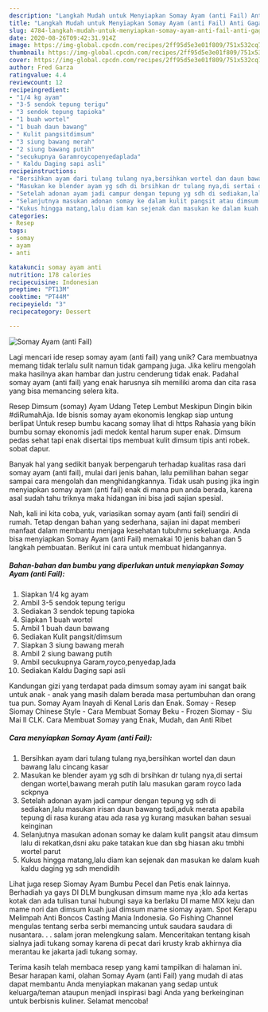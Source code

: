 ```yaml
---
description: "Langkah Mudah untuk Menyiapkan Somay Ayam (anti Fail) Anti Gagal"
title: "Langkah Mudah untuk Menyiapkan Somay Ayam (anti Fail) Anti Gagal"
slug: 4784-langkah-mudah-untuk-menyiapkan-somay-ayam-anti-fail-anti-gagal
date: 2020-08-26T09:42:31.914Z
image: https://img-global.cpcdn.com/recipes/2ff95d5e3e01f809/751x532cq70/somay-ayam-anti-fail-foto-resep-utama.jpg
thumbnail: https://img-global.cpcdn.com/recipes/2ff95d5e3e01f809/751x532cq70/somay-ayam-anti-fail-foto-resep-utama.jpg
cover: https://img-global.cpcdn.com/recipes/2ff95d5e3e01f809/751x532cq70/somay-ayam-anti-fail-foto-resep-utama.jpg
author: Fred Garza
ratingvalue: 4.4
reviewcount: 12
recipeingredient:
- "1/4 kg ayam"
- "3-5 sendok tepung terigu"
- "3 sendok tepung tapioka"
- "1 buah wortel"
- "1 buah daun bawang"
- " Kulit pangsitdimsum"
- "3 siung bawang merah"
- "2 siung bawang putih"
- "secukupnya Garamroycopenyedaplada"
- " Kaldu Daging sapi asli"
recipeinstructions:
- "Bersihkan ayam dari tulang tulang nya,bersihkan wortel dan daun bawang lalu cincang kasar"
- "Masukan ke blender ayam yg sdh di brsihkan dr tulang nya,di sertai dengan wortel,bawang merah putih lalu masukan garam royco lada sckpnya"
- "Setelah adonan ayam jadi campur dengan tepung yg sdh di sediakan,lalu masukan irisan daun bawang tadi,aduk merata apabila tepung di rasa kurang atau ada rasa yg kurang masukan bahan sesuai keinginan"
- "Selanjutnya masukan adonan somay ke dalam kulit pangsit atau dimsum lalu di rekatkan,dsni aku pake tatakan kue dan sbg hiasan aku tmbhi wortel parut"
- "Kukus hingga matang,lalu diam kan sejenak dan masukan ke dalam kuah kaldu daging yg sdh mendidih"
categories:
- Resep
tags:
- somay
- ayam
- anti

katakunci: somay ayam anti 
nutrition: 178 calories
recipecuisine: Indonesian
preptime: "PT13M"
cooktime: "PT44M"
recipeyield: "3"
recipecategory: Dessert

---
```



![Somay Ayam (anti Fail)](https://img-global.cpcdn.com/recipes/2ff95d5e3e01f809/751x532cq70/somay-ayam-anti-fail-foto-resep-utama.jpg)

Lagi mencari ide resep somay ayam (anti fail) yang unik? Cara membuatnya memang tidak terlalu sulit namun tidak gampang juga. Jika keliru mengolah maka hasilnya akan hambar dan justru cenderung tidak enak. Padahal somay ayam (anti fail) yang enak harusnya sih memiliki aroma dan cita rasa yang bisa memancing selera kita.

Resep Dimsum (somay) Ayam Udang Tetep Lembut Meskipun Dingin bikin #diRumahAja. Ide bisnis somay ayam ekonomis lengkap siap untung berlipat Untuk resep bumbu kacang somay lihat di https Rahasia yang bikin bumbu somay ekonomis jadi medok kental harum super enak. Dimsum pedas sehat tapi enak disertai tips membuat kulit dimsum tipis anti robek. sobat dapur.

Banyak hal yang sedikit banyak berpengaruh terhadap kualitas rasa dari somay ayam (anti fail), mulai dari jenis bahan, lalu pemilihan bahan segar sampai cara mengolah dan menghidangkannya. Tidak usah pusing jika ingin menyiapkan somay ayam (anti fail) enak di mana pun anda berada, karena asal sudah tahu triknya maka hidangan ini bisa jadi sajian spesial.


Nah, kali ini kita coba, yuk, variasikan somay ayam (anti fail) sendiri di rumah. Tetap dengan bahan yang sederhana, sajian ini dapat memberi manfaat dalam membantu menjaga kesehatan tubuhmu sekeluarga. Anda bisa menyiapkan Somay Ayam (anti Fail) memakai 10 jenis bahan dan 5 langkah pembuatan. Berikut ini cara untuk membuat hidangannya.

<!--inarticleads1-->

##### Bahan-bahan dan bumbu yang diperlukan untuk menyiapkan Somay Ayam (anti Fail):

1. Siapkan 1/4 kg ayam
1. Ambil 3-5 sendok tepung terigu
1. Sediakan 3 sendok tepung tapioka
1. Siapkan 1 buah wortel
1. Ambil 1 buah daun bawang
1. Sediakan  Kulit pangsit/dimsum
1. Siapkan 3 siung bawang merah
1. Ambil 2 siung bawang putih
1. Ambil secukupnya Garam,royco,penyedap,lada
1. Sediakan  Kaldu Daging sapi asli


Kandungan gizi yang terdapat pada dimsum somay ayam ini sangat baik untuk anak - anak yang masih dalam berada masa pertumbuhan dan orang tua pun. Somay Ayam Inayah di Kenal Laris dan Enak. Somay - Resep Siomay Chinese Style - Cara Membuat Somay Beku - Frozen Siomay - Siu Mai II CLK. Cara Membuat Somay yang Enak, Mudah, dan Anti Ribet 

<!--inarticleads2-->

##### Cara menyiapkan Somay Ayam (anti Fail):

1. Bersihkan ayam dari tulang tulang nya,bersihkan wortel dan daun bawang lalu cincang kasar
1. Masukan ke blender ayam yg sdh di brsihkan dr tulang nya,di sertai dengan wortel,bawang merah putih lalu masukan garam royco lada sckpnya
1. Setelah adonan ayam jadi campur dengan tepung yg sdh di sediakan,lalu masukan irisan daun bawang tadi,aduk merata apabila tepung di rasa kurang atau ada rasa yg kurang masukan bahan sesuai keinginan
1. Selanjutnya masukan adonan somay ke dalam kulit pangsit atau dimsum lalu di rekatkan,dsni aku pake tatakan kue dan sbg hiasan aku tmbhi wortel parut
1. Kukus hingga matang,lalu diam kan sejenak dan masukan ke dalam kuah kaldu daging yg sdh mendidih


Lihat juga resep Siomay Ayam Bumbu Pecel dan Petis enak lainnya. Berhadiah ya gays DI DLM bungkusan dimsum mame nya ;klo ada kertas kotak dan ada tulisan tunai hubungi saya ka berlaku DI mame MIX keju dan mame nori dan dimsum kuah jual dimsum mame siomay ayam. Spot Kerapu Melimpah Anti Boncos Casting Mania Indonesia. Go Fishing Channel mengulas tentang serba serbi memancing untuk saudara saudara di nusantara. . . salam joran melengkung salam. Menceritakan tentang kisah sialnya jadi tukang somay karena di pecat dari krusty krab akhirnya dia merantau ke jakarta jadi tukang somay. 

Terima kasih telah membaca resep yang kami tampilkan di halaman ini. Besar harapan kami, olahan Somay Ayam (anti Fail) yang mudah di atas dapat membantu Anda menyiapkan makanan yang sedap untuk keluarga/teman ataupun menjadi inspirasi bagi Anda yang berkeinginan untuk berbisnis kuliner. Selamat mencoba!
